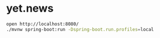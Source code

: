# yet.news

```sh
open http://localhost:8080/
./mvnw spring-boot:run -Dspring-boot.run.profiles=local
```
